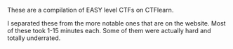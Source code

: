 These are a compilation of EASY level CTFs on CTFlearn.

I separated these from the more notable ones that are on the website.
Most of these took 1-15 minutes each.
Some of them were actually hard and totally underrated.
